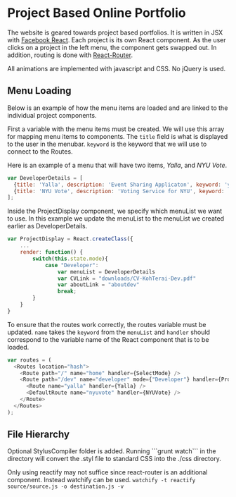 Project Based Online Portfolio
========

The website is geared towards project based portfolios.  It is written in JSX with [Facebook React](http://facebook.github.io/react/).  Each project is its own React component.  As the user clicks on a project in the left menu, the component gets swapped out.  In addition, routing is done with [React-Router](https://github.com/rackt/react-router).

All animations are implemented with javascript and CSS.  No jQuery is used.

<h2>Menu Loading</h2>

Below is an example of how the menu items are loaded and are linked to the individual project components.

First a variable with the menu items must be created.  We will use this array for mapping menu items to components.  The `title` field is what is displayed to the user in the menubar.  `keyword` is the keyword that we will use to connect to the Routes.

Here is an example of a menu that will have two items, *Yalla*, and *NYU Vote*.
```javascript
var DeveloperDetails = [
  {title: 'Yalla', description: 'Event Sharing Applicaton', keyword: 'yalla'},
  {title: 'NYU Vote', description: 'Voting Service for NYU', keyword: 'nyuvote'}
];
```

Inside the ProjectDisplay component, we specify which menuList we want to use.  In this example we update the menuList to the menuList we created earlier as DeveloperDetails.

```javascript
var ProjectDisplay = React.createClass({
	...
	render: function() {
		switch(this.state.mode){
			case "Developer":
				var menuList = DeveloperDetails
				var CVLink = "downloads/CV-KohTerai-Dev.pdf"
				var aboutLink = "aboutdev"
				break;
		}
	}
}
```

To ensure that the routes work correctly, the routes variable must be updated.  `name` takes the `keyword` from the `menuList` and `handler` should correspond to the variable name of the React component that is to be loaded.

```javascript
var routes = (
  <Routes location="hash">
    <Route path="/" name="home" handler={SelectMode} />
    <Route path="/dev" name="developer" mode={"Developer"} handler={ProjectDisplay}>
      <Route name="yalla" handler={Yalla} />
      <DefaultRoute name="nyuvote" handler={NYUVote} />
    </Route>
  </Routes>
);
```

<h2>File Hierarchy</h2>
Optional StylusCompiler folder is added.  Running ```grunt watch``` in the directory will convert the .styl file to standard CSS into the ./css directory.

Only using reactify may not suffice since react-router is an additional component.  Instead watchify can be used.
```watchify -t reactify source/source.js -o destination.js -v```
